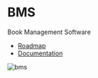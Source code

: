 # BMS

Book Management Software

- [Roadmap](https://github.com/ambagasdowa/BMS/tree/main/Roadmap)
- [Documentation](https://ambagasdowa.github.io/BMS)

![bms](./assets/video/bms.gif)
